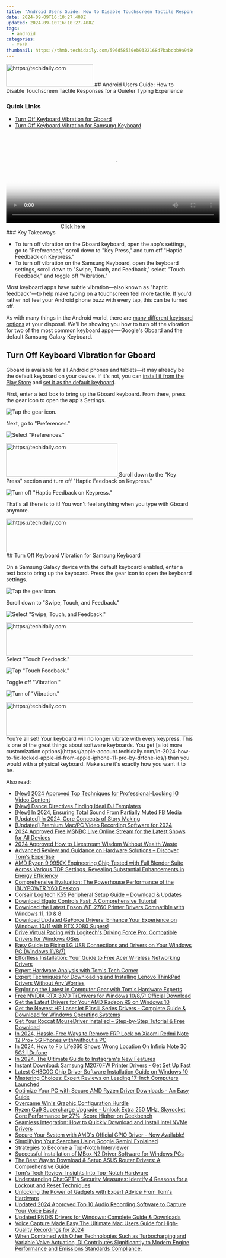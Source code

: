 ```yaml
---
title: "Android Users Guide: How to Disable Touchscreen Tactile Responses for a Quieter Typing Experience"
date: 2024-09-09T16:10:27.408Z
updated: 2024-09-10T16:10:27.408Z
tags:
  - android
categories:
  - tech
thumbnail: https://thmb.techidaily.com/596d58530eb9322168d7babcbb9a9489a386dda09536b6b2d4f38f91d6402603.jpg
---
```


<!-- affiliate ads begin -->
<a href="https://25home.pxf.io/c/5597632/2123471/16836" target="_top" id="2123471">
  <img src="//a.impactradius-go.com/display-ad/16836-2123471" border="0" alt="https://techidaily.com" width="234" height="60"/>
</a>
<img height="0" width="0" src="https://25home.pxf.io/i/5597632/2123471/16836" style="position:absolute;visibility:hidden;" border="0" />
<!-- affiliate ads end -->
## Android Users Guide: How to Disable Touchscreen Tactile Responses for a Quieter Typing Experience

### Quick Links

* [Turn Off Keyboard Vibration for Gboard](https://review-topics.techidaily.com/how-to-transfer-data-from-iphone-15-pro-max-to-androidios-drfone-by-drfone-transfer-data-from-ios-transfer-data-from-ios/)
* [Turn Off Keyboard Vibration for Samsung Keyboard](https://windows11.techidaily.com/steps-to-address-security-glitches-in-windows-1011/)

<!-- affiliate ads begin -->
<span id="1982459">
					<video width="576" height="240" style="cursor:pointer"
           poster="//a.impactradius-go.com/display-clicktoplayimage/1982459.png"
           onclick="if(!this.playClicked){this.play();this.setAttribute('controls',true);this.playClicked=true;}">
	   <source src="//a.impactradius-go.com/display-ad/22993-1982459">
	   <img src="//a.impactradius-go.com/display-clicktoplayimage/1982459.png" style="border: none; height: 100%; width: 100%; object-fit: contain">
	</video>
	<div style="width:360px;text-align:center"><a href="javascript:window.open(decodeURIComponent('https%3A%2F%2Fhomestyler.sjv.io%2Fc%2F5597632%2F1982459%2F22993'), '_blank');void(0);">Click here</a></div>
</span>
<img height="0" width="0" src="https://imp.pxf.io/i/5597632/1982459/22993" style="position:absolute;visibility:hidden;" border="0" />
<!-- affiliate ads end -->
### Key Takeaways

* To turn off vibration on the Gboard keyboard, open the app's settings, go to "Preferences," scroll down to "Key Press," and turn off "Haptic Feedback on Keypress."
* To turn off vibration on the Samsung Keyboard, open the keyboard settings, scroll down to "Swipe, Touch, and Feedback," select "Touch Feedback," and toggle off "Vibration."

 Most keyboard apps have subtle vibration—also known as "haptic feedback"—to help make typing on a touchscreen feel more tactile. If you'd rather not feel your Android phone buzz with every tap, this can be turned off.

 As with many things in the Android world, there are [many different keyboard options](https://extra-hints.techidaily.com/2024-approved-construct-humor-memes-via-adobe/) at your disposal. We'll be showing you how to turn off the vibration for two of the most common keyboard apps—-Google's Gboard and the default Samsung Galaxy Keyboard.

##  Turn Off Keyboard Vibration for Gboard

 Gboard is available for all Android phones and tablets—it may already be the default keyboard on your device. If it's not, you can [install it from the Play Store](https://www.anrdoezrs.net/links/3607085/type/dlg/sid/UUhtgUeUpU207717/https://play.google.com/store/apps/details?id=com.google.android.inputmethod.latin) and [set it as the default keyboard](https://extra-hints.techidaily.com/2024-approved-construct-humor-memes-via-adobe/).

 First, enter a text box to bring up the Gboard keyboard. From there, press the gear icon to open the app's Settings.

![Tap the gear icon.](https://static1.howtogeekimages.com/wordpress/wp-content/uploads/2023/09/screenshot_20230913-162948.png) 

 Next, go to "Preferences."

![Select "Preferences."](https://static1.howtogeekimages.com/wordpress/wp-content/uploads/2023/09/screenshot_20230913-162954.png) 

<!-- affiliate ads begin -->
<a href="https://aligracehair.sjv.io/c/5597632/2135355/19272" target="_top" id="2135355">
  <img src="//a.impactradius-go.com/display-ad/19272-2135355" border="0" alt="https://techidaily.com" width="300" height="90"/>
</a>
<img height="0" width="0" src="https://aligracehair.sjv.io/i/5597632/2135355/19272" style="position:absolute;visibility:hidden;" border="0" />
<!-- affiliate ads end -->
 Scroll down to the "Key Press" section and turn off "Haptic Feedback on Keypress."

![Turn off "Haptic Feedback on Keypress."](https://static1.howtogeekimages.com/wordpress/wp-content/uploads/2023/09/screenshot_20230913-163005.png) 

 That's all there is to it! You won't feel anything when you type with Gboard anymore.

<!-- affiliate ads begin -->
<a href="https://appsumo.8odi.net/c/5597632/2130885/7443" target="_top" id="2130885">
  <img src="//a.impactradius-go.com/display-ad/7443-2130885" border="0" alt="https://techidaily.com" width="600" height="90"/>
</a>
<img height="0" width="0" src="https://appsumo.8odi.net/i/5597632/2130885/7443" style="position:absolute;visibility:hidden;" border="0" />
<!-- affiliate ads end -->
##  Turn Off Keyboard Vibration for Samsung Keyboard

 On a Samsung Galaxy device with the default keyboard enabled, enter a text box to bring up the keyboard. Press the gear icon to open the keyboard settings.

![Tap the gear icon.](https://static1.howtogeekimages.com/wordpress/wp-content/uploads/2023/09/screenshot_20230913_163306_nova-launcher.jpg) 

 Scroll down to "Swipe, Touch, and Feedback."

![Select "Swipe, Touch, and Feedback."](https://static1.howtogeekimages.com/wordpress/wp-content/uploads/2023/09/screenshot_20230913_163329_samsung-keyboard.jpg) 

<!-- affiliate ads begin -->
<a href="https://appsumo.8odi.net/c/5597632/2130891/7443" target="_top" id="2130891">
  <img src="//a.impactradius-go.com/display-ad/7443-2130891" border="0" alt="https://techidaily.com" width="728" height="90"/>
</a>
<img height="0" width="0" src="https://appsumo.8odi.net/i/5597632/2130891/7443" style="position:absolute;visibility:hidden;" border="0" />
<!-- affiliate ads end -->
 Select "Touch Feedback."

![Tap "Touch Feedback."](https://static1.howtogeekimages.com/wordpress/wp-content/uploads/2023/09/screenshot_20230913_163339_samsung-keyboard.jpg) 

 Toggle off "Vibration."

![Turn of "Vibration."](https://static1.howtogeekimages.com/wordpress/wp-content/uploads/2023/09/screenshot_20230913_163351_samsung-keyboard.jpg) 

<!-- affiliate ads begin -->
<a href="https://appsumo.8odi.net/c/5597632/2123739/7443" target="_top" id="2123739">
  <img src="//a.impactradius-go.com/display-ad/7443-2123739" border="0" alt="https://techidaily.com" width="728" height="90"/>
</a>
<img height="0" width="0" src="https://appsumo.8odi.net/i/5597632/2123739/7443" style="position:absolute;visibility:hidden;" border="0" />
<!-- affiliate ads end -->
 You're all set! Your keyboard will no longer vibrate with every keypress. This is one of the great things about software keyboards. You get [a lot more customization options](https://apple-account.techidaily.com/in-2024-how-to-fix-locked-apple-id-from-apple-iphone-11-pro-by-drfone-ios/) than you would with a physical keyboard. Make sure it's exactly how you want it to be.

<ins class="adsbygoogle"
     style="display:block"
     data-ad-format="autorelaxed"
     data-ad-client="ca-pub-7571918770474297"
     data-ad-slot="1223367746"></ins>



<ins class="adsbygoogle"
     style="display:block"
     data-ad-client="ca-pub-7571918770474297"
     data-ad-slot="8358498916"
     data-ad-format="auto"
     data-full-width-responsive="true"></ins>

<span class="atpl-alsoreadstyle">Also read:</span>
<div><ul>
<li><a href="https://instagram-video-files.techidaily.com/new-2024-approved-top-techniques-for-professional-looking-ig-video-content/"><u>[New] 2024 Approved Top Techniques for Professional-Looking IG Video Content</u></a></li>
<li><a href="https://youtube-zero.techidaily.com/ance-directives-finding-ideal-dj-templates/"><u>[New] Dance Directives Finding Ideal DJ Templates</u></a></li>
<li><a href="https://facebook-videos.techidaily.com/new-in-2024-ensuring-total-sound-from-partially-muted-fb-media/"><u>[New] In 2024, Ensuring Total Sound From Partially Muted FB Media</u></a></li>
<li><a href="https://article-posts.techidaily.com/updated-in-2024-core-concepts-of-story-making/"><u>[Updated] In 2024, Core Concepts of Story Making</u></a></li>
<li><a href="https://screen-mirroring-recording.techidaily.com/updated-premium-macpc-video-recording-software-for-2024/"><u>[Updated] Premium Mac/PC Video Recording Software for 2024</u></a></li>
<li><a href="https://ai-live-streaming.techidaily.com/2024-approved-free-msnbc-live-online-stream-for-the-latest-shows-for-all-devices/"><u>2024 Approved Free MSNBC Live Online Stream for the Latest Shows for All Devices</u></a></li>
<li><a href="https://digital-screen-recording.techidaily.com/2024-approved-how-to-livestream-wisdom-without-wealth-waste/"><u>2024 Approved How to Livestream Wisdom Without Wealth Waste</u></a></li>
<li><a href="https://hardware-help.techidaily.com/advanced-review-and-guidance-on-hardware-solutions-discover-toms-expertise/"><u>Advanced Review and Guidance on Hardware Solutions – Discover Tom's Expertise</u></a></li>
<li><a href="https://hardware-help.techidaily.com/amd-ryzen-9-9950x-engineering-chip-tested-with-full-blender-suite-across-various-tdp-settings-revealing-substantial-enhancements-in-energy-efficiency/"><u>AMD Ryzen 9 9950X Engineering Chip Tested with Full Blender Suite Across Various TDP Settings, Revealing Substantial Enhancements in Energy Efficiency</u></a></li>
<li><a href="https://hardware-help.techidaily.com/comprehensive-evaluation-the-powerhouse-performance-of-the-ibuypower-y60-desktop/"><u>Comprehensive Evaluation: The Powerhouse Performance of the iBUYPOWER Y60 Desktop</u></a></li>
<li><a href="https://hardware-help.techidaily.com/corsair-logitech-k55-peripheral-setup-guide-download-and-updates/"><u>Corsair Logitech K55 Peripheral Setup Guide – Download & Updates</u></a></li>
<li><a href="https://hardware-help.techidaily.com/download-elgato-controls-fast-a-comprehensive-tutorial/"><u>Download Elgato Controls Fast: A Comprehensive Tutorial</u></a></li>
<li><a href="https://hardware-help.techidaily.com/download-the-latest-epson-wf-2760-printer-drivers-compatible-with-windows-11-10-and-8/"><u>Download the Latest Epson WF-2760 Printer Drivers Compatible with Windows 11, 10 & 8</u></a></li>
<li><a href="https://hardware-help.techidaily.com/download-updated-geforce-drivers-enhance-your-experience-on-windows-1011-with-rtx-2080-supers/"><u>Download Updated GeForce Drivers: Enhance Your Experience on Windows 10/11 with RTX 2080 Supers!</u></a></li>
<li><a href="https://hardware-help.techidaily.com/drive-virtual-racing-with-logitechs-driving-force-pro-compatible-drivers-for-windows-oses/"><u>Drive Virtual Racing with Logitech's Driving Force Pro: Compatible Drivers for Windows OSes</u></a></li>
<li><a href="https://hardware-help.techidaily.com/easy-guide-to-fixing-lg-usb-connections-and-drivers-on-your-windows-pc-windows-1187/"><u>Easy Guide to Fixing LG USB Connections and Drivers on Your Windows PC (Windows 11/8/7)</u></a></li>
<li><a href="https://hardware-help.techidaily.com/effortless-installation-your-guide-to-free-acer-wireless-networking-drivers/"><u>Effortless Installation: Your Guide to Free Acer Wireless Networking Drivers</u></a></li>
<li><a href="https://hardware-help.techidaily.com/expert-hardware-analysis-with-toms-tech-corner/"><u>Expert Hardware Analysis with Tom's Tech Corner</u></a></li>
<li><a href="https://hardware-help.techidaily.com/1722970462284-expert-techniques-for-downloading-and-installing-lenovo-thinkpad-drivers-without-any-worries/"><u>Expert Techniques for Downloading and Installing Lenovo ThinkPad Drivers Without Any Worries</u></a></li>
<li><a href="https://hardware-help.techidaily.com/exploring-the-latest-in-computer-gear-with-toms-hardware-experts/"><u>Exploring the Latest in Computer Gear with Tom's Hardware Experts</u></a></li>
<li><a href="https://hardware-help.techidaily.com/free-nvidia-rtx-3070-ti-drivers-for-windows-1087-official-download/"><u>Free NVIDIA RTX 3070 Ti Drivers for Windows 10/8/7: Official Download</u></a></li>
<li><a href="https://hardware-help.techidaily.com/get-the-latest-drivers-for-your-amd-radeon-r9-on-windows-10/"><u>Get the Latest Drivers for Your AMD Radeon R9 on Windows 10</u></a></li>
<li><a href="https://hardware-help.techidaily.com/get-the-newest-hp-laserjet-p1nsiii-series-drivers-complete-guide-and-download-for-windows-operating-systems/"><u>Get the Newest HP LaserJet P1nsiii Series Drivers - Complete Guide & Download for Windows Operating Systems</u></a></li>
<li><a href="https://hardware-help.techidaily.com/get-your-roccat-mousedriver-installed-step-by-step-tutorial-and-free-download/"><u>Get Your Roccat MouseDriver Installed – Step-by-Step Tutorial & Free Download</u></a></li>
<li><a href="https://bypass-frp.techidaily.com/in-2024-hassle-free-ways-to-remove-frp-lock-on-xiaomi-redmi-note-12-proplus-5g-phones-withwithout-a-pc-by-drfone-android/"><u>In 2024, Hassle-Free Ways to Remove FRP Lock on Xiaomi Redmi Note 12 Pro+ 5G Phones with/without a PC</u></a></li>
<li><a href="https://review-topics.techidaily.com/in-2024-how-to-fix-life360-shows-wrong-location-on-infinix-note-30-5g-drfone-by-drfone-virtual-android/"><u>In 2024, How to Fix Life360 Shows Wrong Location On Infinix Note 30 5G? | Dr.fone</u></a></li>
<li><a href="https://instagram-video-files.techidaily.com/in-2024-the-ultimate-guide-to-instagrams-new-features/"><u>In 2024, The Ultimate Guide to Instagram's New Features</u></a></li>
<li><a href="https://hardware-help.techidaily.com/instant-download-samsung-m2070fw-printer-drivers-get-set-up-fast/"><u>Instant Download: Samsung M2070FW Printer Drivers - Get Set Up Fast</u></a></li>
<li><a href="https://hardware-help.techidaily.com/latest-ch3c0g-chip-driver-software-installation-guide-on-windows-10/"><u>Latest CH3C0G Chip Driver Software Installation Guide on Windows 10</u></a></li>
<li><a href="https://youtube-sure.techidaily.com/mastering-choices-expert-reviews-on-leading-17-inch-computers-launched/"><u>Mastering Choices: Expert Reviews on Leading 17-Inch Computers Launched</u></a></li>
<li><a href="https://hardware-help.techidaily.com/optimize-your-pc-with-secure-amd-ryzen-driver-downloads-an-easy-guide/"><u>Optimize Your PC with Secure AMD Ryzen Driver Downloads - An Easy Guide</u></a></li>
<li><a href="https://network-issues.techidaily.com/overcame-wins-graphic-configuration-hurdle/"><u>Overcame Win's Graphic Configuration Hurdle</u></a></li>
<li><a href="https://hardware-help.techidaily.com/ryzen-cu9-supercharge-upgrade-unlock-extra-250-mhz-skyrocket-core-performance-by-27-score-higher-on-geekbench/"><u>Ryzen Cu9 Supercharge Upgrade - Unlock Extra 250 MHz, Skyrocket Core Performance by 27%, Score Higher on Geekbench</u></a></li>
<li><a href="https://hardware-help.techidaily.com/seamless-integration-how-to-quickly-download-and-install-intel-nvme-drivers/"><u>Seamless Integration: How to Quickly Download and Install Intel NVMe Drivers</u></a></li>
<li><a href="https://hardware-help.techidaily.com/secure-your-system-with-amds-official-gpio-driver-now-available/"><u>Secure Your System with AMD's Official GPIO Driver - Now Available!</u></a></li>
<li><a href="https://technical-tips.techidaily.com/simplifying-your-searches-using-google-gemini-explained/"><u>Simplifying Your Searches Using Google Gemini Explained</u></a></li>
<li><a href="https://extra-lessons.techidaily.com/strategies-to-become-a-top-notch-interviewer/"><u>Strategies to Become a Top-Notch Interviewer</u></a></li>
<li><a href="https://hardware-help.techidaily.com/successful-installation-of-mbox-n2-driver-software-for-windows-pcs/"><u>Successful Installation of MBox N2 Driver Software for Windows PCs</u></a></li>
<li><a href="https://hardware-help.techidaily.com/the-best-way-to-download-and-setup-asus-router-drivers-a-comprehensive-guide/"><u>The Best Way to Download & Setup ASUS Router Drivers: A Comprehensive Guide</u></a></li>
<li><a href="https://hardware-help.techidaily.com/toms-tech-review-insights-into-top-notch-hardware/"><u>Tom's Tech Review: Insights Into Top-Notch Hardware</u></a></li>
<li><a href="https://tech-haven.techidaily.com/understanding-chatgpts-security-measures-identify-4-reasons-for-a-lockout-and-reset-techniques/"><u>Understanding ChatGPT's Security Measures: Identify 4 Reasons for a Lockout and Reset Techniques</u></a></li>
<li><a href="https://hardware-help.techidaily.com/unlocking-the-power-of-gadgets-with-expert-advice-from-toms-hardware/"><u>Unlocking the Power of Gadgets with Expert Advice From Tom's Hardware</u></a></li>
<li><a href="https://audio-editing.techidaily.com/updated-2024-approved-top-10-audio-recording-software-to-capture-your-voice-easily/"><u>Updated 2024 Approved Top 10 Audio Recording Software to Capture Your Voice Easily</u></a></li>
<li><a href="https://hardware-help.techidaily.com/updated-rndis-drivers-for-windows-complete-guide-and-downloads/"><u>Updated RNDIS Drivers for Windows: Complete Guide & Downloads</u></a></li>
<li><a href="https://sound-tweaking.techidaily.com/voice-capture-made-easy-the-ultimate-mac-users-guide-for-high-quality-recordings-for-2024/"><u>Voice Capture Made Easy The Ultimate Mac Users Guide for High-Quality Recordings for 2024</u></a></li>
<li><a href="https://hardware-help.techidaily.com/when-combined-with-other-technologies-such-as-turbocharging-and-variable-valve-actuation-di-contributes-significantly-to-modern-engine-performance-and-emiss204/"><u>When Combined with Other Technologies Such as Turbocharging and Variable Valve Actuation, DI Contributes Significantly to Modern Engine Performance and Emissions Standards Compliance.</u></a></li>
</ul></div>
